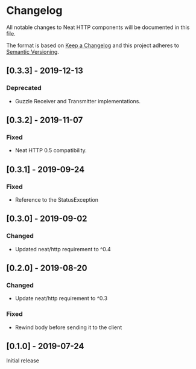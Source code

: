 # Changelog
All notable changes to Neat HTTP components will be documented in this file.

The format is based on [Keep a Changelog](https://keepachangelog.com/en/1.0.0/)
and this project adheres to [Semantic Versioning](https://semver.org/spec/v2.0.0.html).

## [0.3.3] - 2019-12-13
### Deprecated
- Guzzle Receiver and Transmitter implementations.

## [0.3.2] - 2019-11-07
### Fixed
- Neat HTTP 0.5 compatibility.

## [0.3.1] - 2019-09-24
### Fixed
- Reference to the StatusException

## [0.3.0] - 2019-09-02
### Changed
- Updated neat/http requirement to ^0.4

## [0.2.0] - 2019-08-20
### Changed
- Update neat/http requirement to ^0.3
### Fixed
- Rewind body before sending it to the client

## [0.1.0] - 2019-07-24
Initial release